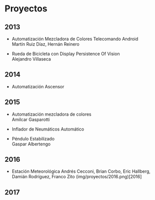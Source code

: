 

# Proyectos 

## 2013 
* Automatización Mezcladora de Colores Telecomando Android  
  Martín Ruiz Díaz, Hernán Reinero
  
* Rueda de Bicicleta con Display Persistence Of Vision  
  Alejandro Villaseca 
  
## 2014 
* Automatización Ascensor  

## 2015 
* Automatización mezcladora de colores  
  Amilcar Gasparotti  

* Inflador de Neumáticos Automático  

* Péndulo Estabilizado  
  Gaspar Albertengo
  
## 2016 
* Estación Meteorológica 
  Andrés Cecconi, Brian Corbo, Eric Hallberg, Damián Rodríguez, Franco Zito
 (img/proyectos/2016.png)[2016]

## 2017
